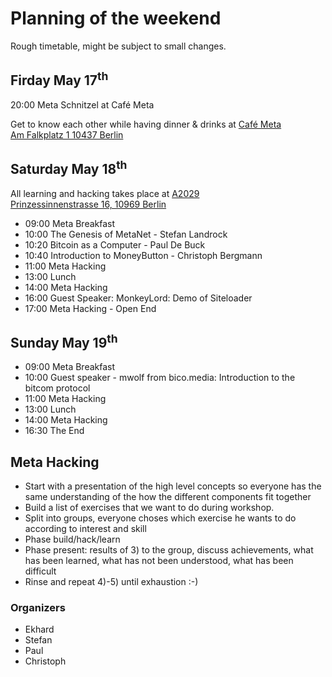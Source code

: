 # Planning of the weekend
Rough timetable, might be subject to small changes.

## Firday May 17<sup>th</sup>
20:00 Meta Schnitzel at Café Meta

Get to know each other while having dinner & drinks at [Café Meta](http://www.restaurant-meta.de/)<br> [Am Falkplatz 1
10437 Berlin](https://goo.gl/maps/xiijqAkL2nN2m5wc6)

## Saturday May 18<sup>th</sup> 
All learning and hacking takes place at [A2029](http://a2029.org/space)<br> [Prinzessinnenstrasse 16, 10969 Berlin](https://goo.gl/maps/Sj1KUaguBZTHf6WS6)

 - 09:00 Meta Breakfast
 - 10:00 The Genesis of MetaNet - Stefan Landrock
 - 10:20 Bitcoin as a Computer - Paul De Buck
 - 10:40 Introduction to MoneyButton - Christoph Bergmann
 - 11:00 Meta Hacking
 - 13:00 Lunch
 - 14:00 Meta Hacking
 - 16:00 Guest Speaker: MonkeyLord: Demo of Siteloader
 - 17:00 Meta Hacking - Open End

 ## Sunday May 19<sup>th</sup> 
 - 09:00 Meta Breakfast 
 - 10:00 Guest speaker - mwolf from bico.media: Introduction to the bitcom protocol 
 - 11:00 Meta Hacking  
 - 13:00 Lunch 
 - 14:00 Meta Hacking  
 - 16:30 The End 

 ## Meta Hacking
 - Start with a presentation of the high level concepts so everyone has the same understanding of the how the different components fit together
 - Build a list of exercises that we want to do during workshop.
 - Split into groups, everyone choses which exercise he wants to do according to interest and skill
 - Phase build/hack/learn
 - Phase present: results of 3) to the group, discuss achievements, what has been learned, what has not been understood, what has been difficult
 - Rinse and repeat 4)-5) until exhaustion :-)

 ### Organizers
 - Ekhard<br>
 - Stefan<br>
 - Paul<br>
 - Christoph<br>
